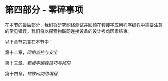 # 第四部分 - 零碎事项

在本节的最后部分，我们将研究网络测试并回顾在套接字应用程序编程中需要注意的常见错误。我们将以探索物联网连接设备的设计考虑因素结束。

以下章节包含在本节中：

第十二章，*网络监控与安全*

第十三章，*套接字编程技巧与陷阱*

第十四章，*物联网网络编程*
